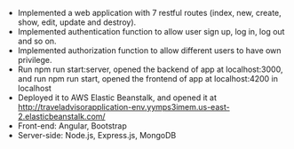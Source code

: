 * Implemented a web application with 7 restful routes (index, new, create, show, edit, update and destroy).
* Implemented authentication function to allow user sign up, log in, log out and so on.
* Implemented authorization function to allow different users to have own privilege.
* Run npm run start:server, opened the backend of app at localhost:3000, and run npm run start, opened the frontend of app at localhost:4200 in localhost
* Deployed it to AWS Elastic Beanstalk, and opened it at http://traveladvisorapplication-env.yymps3imem.us-east-2.elasticbeanstalk.com/
* Front-end: Angular, Bootstrap
* Server-side: Node.js, Express.js, MongoDB
